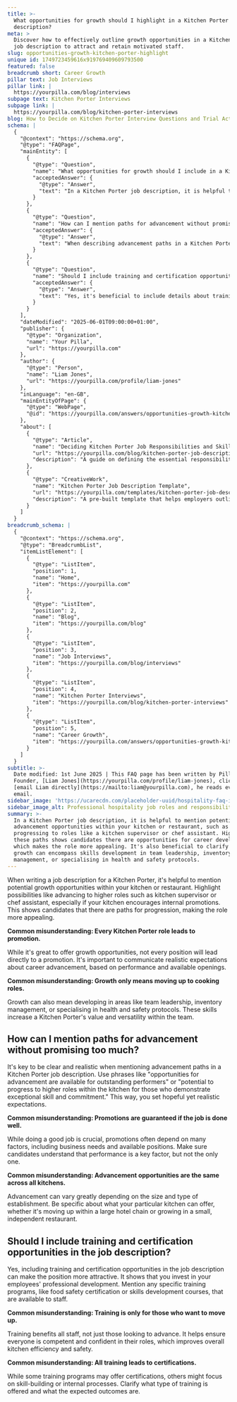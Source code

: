```yaml
---
title: >-
  What opportunities for growth should I highlight in a Kitchen Porter job
  description?
meta: >
  Discover how to effectively outline growth opportunities in a Kitchen Porter
  job description to attract and retain motivated staff.
slug: opportunities-growth-kitchen-porter-highlight
unique id: 1749723459616x919769409609793500
featured: false
breadcrumb short: Career Growth
pillar text: Job Interviews
pillar link: |
  https://yourpilla.com/blog/interviews
subpage text: Kitchen Porter Interviews
subpage link: |
  https://yourpilla.com/blog/kitchen-porter-interviews
blog: How to Decide on Kitchen Porter Interview Questions and Trial Activities
schema: |
  {
    "@context": "https://schema.org",
    "@type": "FAQPage",
    "mainEntity": [
      {
        "@type": "Question",
        "name": "What opportunities for growth should I include in a Kitchen Porter job description?",
        "acceptedAnswer": {
          "@type": "Answer",
          "text": "In a Kitchen Porter job description, it is helpful to mention potential advancement opportunities within your kitchen or restaurant, such as progressing to roles like a kitchen supervisor or chef assistant. Highlighting these paths shows candidates there are opportunities for career development, which makes the role more appealing. It's also beneficial to clarify that growth can encompass skills development in team leadership, inventory management, or specialising in health and safety protocols."
        }
      },
      {
        "@type": "Question",
        "name": "How can I mention paths for advancement without promising too much in a Kitchen Porter job description?",
        "acceptedAnswer": {
          "@type": "Answer",
          "text": "When describing advancement paths in a Kitchen Porter job description, it's crucial to set clear and realistic expectations. Phrasing like 'opportunities for advancement are available for outstanding performers' or 'potential to progress to higher roles for those who demonstrate exceptional skill and commitment' helps manage expectations. Ensure candidates understand that while performance is a significant factor, it isn't the only criterion for advancement, which also depends on other factors like business needs and available positions."
        }
      },
      {
        "@type": "Question",
        "name": "Should I include training and certification opportunities in a Kitchen Porter job description?",
        "acceptedAnswer": {
          "@type": "Answer",
          "text": "Yes, it's beneficial to include details about training and certification opportunities in a Kitchen Porter job description. This highlights your investment in employee professional development. Specify any particular training programs that are available, such as food safety certification or skills development courses, which not only benefit those looking to advance but also enhance the overall competency, safety, and efficiency of all kitchen staff."
        }
      }
    ],
    "dateModified": "2025-06-01T09:00:00+01:00",
    "publisher": {
      "@type": "Organization",
      "name": "Your Pilla",
      "url": "https://yourpilla.com"
    },
    "author": {
      "@type": "Person",
      "name": "Liam Jones",
      "url": "https://yourpilla.com/profile/liam-jones"
    },
    "inLanguage": "en-GB",
    "mainEntityOfPage": {
      "@type": "WebPage",
      "@id": "https://yourpilla.com/answers/opportunities-growth-kitchen-porter-highlight"
    },
    "about": [
      {
        "@type": "Article",
        "name": "Deciding Kitchen Porter Job Responsibilities and Skills",
        "url": "https://yourpilla.com/blog/kitchen-porter-job-description",
        "description": "A guide on defining the essential responsibilities and skills required from a Kitchen Porter, to help employers craft effective job descriptions."
      },
      {
        "@type": "CreativeWork",
        "name": "Kitchen Porter Job Description Template",
        "url": "https://yourpilla.com/templates/kitchen-porter-job-description",
        "description": "A pre-built template that helps employers outline the roles, responsibilities, and required skills for a Kitchen Porter efficiently."
      }
    ]
  }
breadcrumb_schema: |
  {
    "@context": "https://schema.org",
    "@type": "BreadcrumbList",
    "itemListElement": [
      {
        "@type": "ListItem",
        "position": 1,
        "name": "Home",
        "item": "https://yourpilla.com"
      },
      {
        "@type": "ListItem",
        "position": 2,
        "name": "Blog",
        "item": "https://yourpilla.com/blog"
      },
      {
        "@type": "ListItem",
        "position": 3,
        "name": "Job Interviews",
        "item": "https://yourpilla.com/blog/interviews"
      },
      {
        "@type": "ListItem",
        "position": 4,
        "name": "Kitchen Porter Interviews",
        "item": "https://yourpilla.com/blog/kitchen-porter-interviews"
      },
      {
        "@type": "ListItem",
        "position": 5,
        "name": "Career Growth",
        "item": "https://yourpilla.com/answers/opportunities-growth-kitchen-porter-highlight"
      }
    ]
  }
subtitle: >-
  Date modified: 1st June 2025 | This FAQ page has been written by Pilla
  Founder, [Liam Jones](https://yourpilla.com/profile/liam-jones), click to
  [email Liam directly](https://mailto:liam@yourpilla.com), he reads every
  email.
sidebar_image: 'https://ucarecdn.com/placeholder-uuid/hospitality-faq-image.jpg'
sidebar_image_alt: Professional hospitality job roles and responsibilities
summary: >-
  In a Kitchen Porter job description, it is helpful to mention potential
  advancement opportunities within your kitchen or restaurant, such as
  progressing to roles like a kitchen supervisor or chef assistant. Highlighting
  these paths shows candidates there are opportunities for career development,
  which makes the role more appealing. It's also beneficial to clarify that
  growth can encompass skills development in team leadership, inventory
  management, or specialising in health and safety protocols.
---
```

When writing a job description for a Kitchen Porter, it's helpful to mention potential growth opportunities within your kitchen or restaurant. Highlight possibilities like advancing to higher roles such as kitchen supervisor or chef assistant, especially if your kitchen encourages internal promotions. This shows candidates that there are paths for progression, making the role more appealing.

**Common misunderstanding: Every Kitchen Porter role leads to promotion.**

While it's great to offer growth opportunities, not every position will lead directly to a promotion. It's important to communicate realistic expectations about career advancement, based on performance and available openings.

**Common misunderstanding: Growth only means moving up to cooking roles.**

Growth can also mean developing in areas like team leadership, inventory management, or specialising in health and safety protocols. These skills increase a Kitchen Porter's value and versatility within the team.

## How can I mention paths for advancement without promising too much?

It's key to be clear and realistic when mentioning advancement paths in a Kitchen Porter job description. Use phrases like "opportunities for advancement are available for outstanding performers" or "potential to progress to higher roles within the kitchen for those who demonstrate exceptional skill and commitment." This way, you set hopeful yet realistic expectations.

**Common misunderstanding: Promotions are guaranteed if the job is done well.**

While doing a good job is crucial, promotions often depend on many factors, including business needs and available positions. Make sure candidates understand that performance is a key factor, but not the only one.

**Common misunderstanding: Advancement opportunities are the same across all kitchens.**

Advancement can vary greatly depending on the size and type of establishment. Be specific about what your particular kitchen can offer, whether it's moving up within a large hotel chain or growing in a small, independent restaurant.

## Should I include training and certification opportunities in the job description?

Yes, including training and certification opportunities in the job description can make the position more attractive. It shows that you invest in your employees' professional development. Mention any specific training programs, like food safety certification or skills development courses, that are available to staff.

**Common misunderstanding: Training is only for those who want to move up.**

Training benefits all staff, not just those looking to advance. It helps ensure everyone is competent and confident in their roles, which improves overall kitchen efficiency and safety.

**Common misunderstanding: All training leads to certifications.**

While some training programs may offer certifications, others might focus on skill-building or internal processes. Clarify what type of training is offered and what the expected outcomes are.
